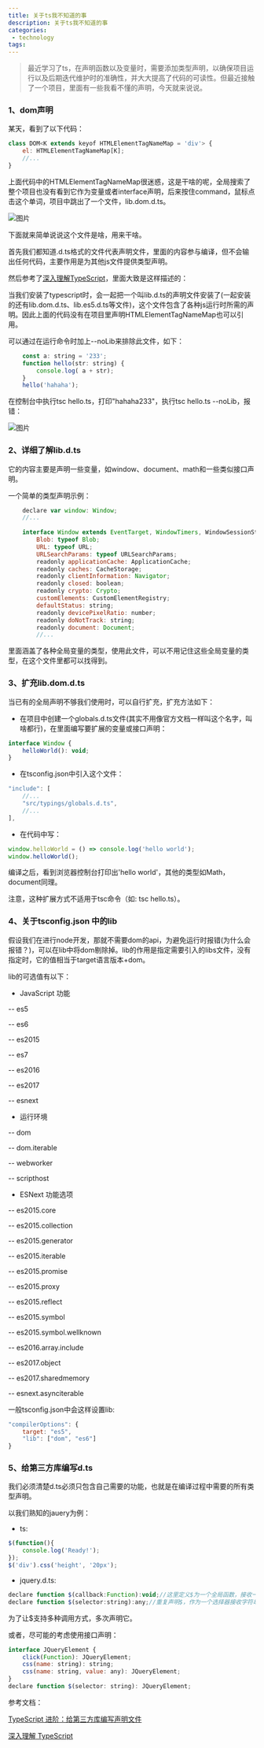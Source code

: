 ```yaml
---
title: 关于ts我不知道的事
description: 关于ts我不知道的事
categories:
 - technology
tags:
---
```


> 最近学习了ts，在声明函数以及变量时，需要添加类型声明，以确保项目运行以及后期迭代维护时的准确性，并大大提高了代码的可读性。但最近接触了一个项目，里面有一些我看不懂的声明，今天就来说说。

### 1、dom声明

某天，看到了以下代码：

```javascript
class DOM<K extends keyof HTMLElementTagNameMap = 'div'> {
    el: HTMLElementTagNameMap[K];
    //...
}
```

上面代码中的HTMLElementTagNameMap很迷惑，这是干啥的呢，全局搜索了整个项目也没有看到它作为变量或者interface声明，后来按住command，鼠标点击这个单词，项目中跳出了一个文件，lib.dom.d.ts。

![图片]({{site.url}}/assets/images/note/ts1.jpg)

下面就来简单说说这个文件是啥，用来干啥。

首先我们都知道.d.ts格式的文件代表声明文件，里面的内容参与编译，但不会输出任何代码，主要作用是为其他js文件提供类型声明。

然后参考了[深入理解TypeScript](https://jkchao.github.io/typescript-book-chinese/typings/lib.html)，里面大致是这样描述的：

当我们安装了typescript时，会一起把一个叫lib.d.ts的声明文件安装了(一起安装的还有lib.dom.d.ts、lib.es5.d.ts等文件)，这个文件包含了各种js运行时所需的声明。因此上面的代码没有在项目里声明HTMLElementTagNameMap也可以引用。

可以通过在运行命令时加上--noLib来排除此文件，如下：

```javascript
    const a: string = '233';
    function hello(str: string) {
        console.log( a + str);
    }
    hello('hahaha');
```

在控制台中执行tsc hello.ts，打印"hahaha233"，执行tsc hello.ts --noLib，报错：

![图片]({{site.url}}/assets/images/note/ts2.jpg)

### 2、详细了解lib.d.ts

它的内容主要是声明一些变量，如window、document、math和一些类似接口声明。

一个简单的类型声明示例：

```javascript
    declare var window: Window;
    //...
    
    interface Window extends EventTarget, WindowTimers, WindowSessionStorage, WindowLocalStorage, WindowConsole, GlobalEventHandlers, IDBEnvironment, WindowBase64, GlobalFetch, WindowOrWorkerGlobalScope, WindowEventHandlers {
        Blob: typeof Blob;
        URL: typeof URL;
        URLSearchParams: typeof URLSearchParams;
        readonly applicationCache: ApplicationCache;
        readonly caches: CacheStorage;
        readonly clientInformation: Navigator;
        readonly closed: boolean;
        readonly crypto: Crypto;
        customElements: CustomElementRegistry;
        defaultStatus: string;
        readonly devicePixelRatio: number;
        readonly doNotTrack: string;
        readonly document: Document;
        //...
```

里面涵盖了各种全局变量的类型，使用此文件，可以不用记住这些全局变量的类型，在这个文件里都可以找得到。

### 3、扩充lib.dom.d.ts

当已有的全局声明不够我们使用时，可以自行扩充，扩充方法如下：

- 在项目中创建一个globals.d.ts文件(其实不用像官方文档一样叫这个名字，叫啥都行)，在里面编写要扩展的变量或接口声明：

```javascript
interface Window {
    helloWorld(): void;
}
```

- 在tsconfig.json中引入这个文件：

```javascript
"include": [
    //...
    "src/typings/globals.d.ts",
    //...
],
```

- 在代码中写：

```javascript
window.helloWorld = () => console.log('hello world');
window.helloWorld();
```

编译之后，看到浏览器控制台打印出'hello world'，其他的类型如Math，document同理。

注意，这种扩展方式不适用于tsc命令（如: tsc hello.ts）。

### 4、关于tsconfig.json 中的lib

假设我们在进行node开发，那就不需要dom的api，为避免运行时报错(为什么会报错？)，可以在lib中将dom剔除掉。lib的作用是指定需要引入的libs文件，没有指定时，它的值相当于target语言版本+dom。

lib的可选值有以下：

- JavaScript 功能

-- es5

-- es6
  
-- es2015

-- es7

-- es2016
  
-- es2017

-- esnext

- 运行环境

-- dom

-- dom.iterable

-- webworker

-- scripthost

- ESNext 功能选项

-- es2015.core

-- es2015.collection

-- es2015.generator

-- es2015.iterable

-- es2015.promise

-- es2015.proxy

-- es2015.reflect

-- es2015.symbol

-- es2015.symbol.wellknown

-- es2016.array.include

-- es2017.object

-- es2017.sharedmemory

-- esnext.asynciterable

一般tsconfig.json中会这样设置lib:

```javascript
"compilerOptions": {
    target: "es5",
    "lib": ["dom", "es6"]
}
```

### 5、给第三方库编写d.ts

我们必须清楚d.ts必须只包含自己需要的功能，也就是在编译过程中需要的所有类型声明。

以我们熟知的jauery为例：

- ts:

```javascript
$(function(){
    console.log('Ready!');
});
$('div').css('height', '20px');
```

- jquery.d.ts:

```javascript
declare function $(callback:Function):void;//这里定义$为一个全局函数，接收一个回调函数，没有返回值
declare function $(selector:string):any;//重复声明$，作为一个选择器接收字符串，返回的值暂不写明
```
为了让$支持多种调用方式，多次声明它。

或者，尽可能的考虑使用接口声明：

```javascript
interface JQueryElement {
    click(Function): JQueryElement;
    css(name: string): string;
    css(name: string, value: any): JQueryElement;
}
declare function $(selector: string): JQueryElement;
```


参考文档：

[TypeScript 进阶：给第三方库编写声明文件](http://imzc.me/dev/2016/11/30/write-d-ts-files/)

[深入理解 TypeScript](https://jkchao.github.io/typescript-book-chinese/typings/lib.html#使用例子)
